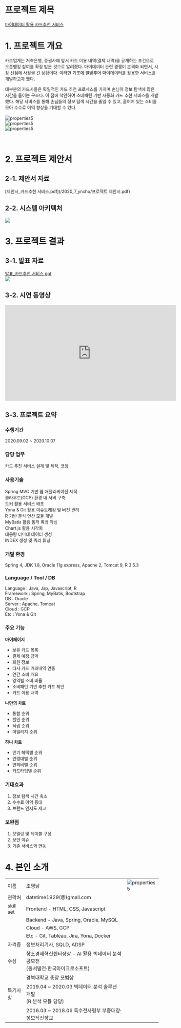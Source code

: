 # 프로젝트 제목

[마이데이터 활용 카드추천 서비스](https://koposoftware.github.io/2020_7_yncho/)



# 1. 프로젝트 개요

카드업계는 저축은행, 증권사에 앞서 카드 이용 내역(결제 내역)을 공개하는 조건으로 오픈뱅킹 참여를 확정 받은 것으로 알려졌다. 마이데이터 관련 경쟁이 본격화 되면서, 시장 선점에 사활을 건 상황이다. 이러한 기조에 발맞추어 마이데이터를 활용한 서비스를 개발하고자 했다. 

대부분의 카드사들은 획일적인 카드 추천 프로세스를 가지며 손님이 정보 탐색에 많은 시간을 들이는 구조다. 이 점에 착안하여 소비패턴 기반 자동화 카드 추천 서비스를 개발했다. 해당 서비스를 통해 손님들의 정보 탐색 시간을 줄일 수 있고, 흩어져 있는 소비를 모아 수수료 이익 향상을 기대할 수 있다.
<br>
<br>
<img src="/2020_7_yncho/service1.png" alt="properties5" /><br>
<img src="/2020_7_yncho/service2.png" alt="properties5" /><br>
<img src="/2020_7_yncho/service3.png" alt="properties5" />


<br>

# 2. 프로젝트 제안서

## 2-1. 제안서 자료   

[제안서_카드추천 서비스.pdf](/2020_7_yncho/프로젝트 제안서.pdf)<br>

## 2-2. 시스템 아키텍처

<img src="/2020_7_yncho/archi.png" /><br>


 

# 3. 프로젝트 결과


## 3-1. 발표 자료 

   [발표_카드추천 서비스 ppt](/2020_7_yncho/업로드.pptx)<br>
   <img src="/2020_7_yncho/pt.png"/><br>

## 3-2. 시연 동영상 

<iframe width="560" height="315" src="https://www.youtube.com/embed/0epDbr2VtDk" frameborder="0" allow="accelerometer; autoplay; clipboard-write; encrypted-media; gyroscope; picture-in-picture" allowfullscreen></iframe>





## 3-3. 프로젝트 요약

### 수행기간

2020.09.02 ~ 2020.10.07
<br>

### 담당 업무

카드 추천 서비스 설계 및 제작, 코딩
<br>

### 사용기술

Spring MVC 기반 웹 애플리케이션 제작<br>
클라우드(GCP) 환경 내 서버 구축<br>
도커 활용 서비스 배포<br>
Yona & Git 활용 이슈트래킹 및 버전 관리<br>
R 기반 분석 연산 모듈 개발<br>
MyBatis 활용 동적 쿼리 작성<br>
Chart.js 활용 시각화<br>
대용량 더미데 데이터 생성<br>
INDEX 생성 및 쿼리 튜닝
<br>

### 개발 환경

Spring 4, JDK 1.8, Oracle 11g express, Apache 2, Tomcat 9, R 3.5.3
<br>

### Language / Tool / DB

Language : Java, Jsp, Javascript, R<br>
Framework : Spring, MyBatis, Bootstrap<br>
DB : Oracle<br>
Server : Apache, Tomcat<br>
Cloud : GCP<br>
Etc : Yona & Git
<br>

### 주요 기능

**마이페이지**<br>
- 보유 카드 목록<br>
- 결제 예정 금액<br>
- 회원 정보<br>
- 타사 카드 거래내역 연동<br>
- 연간 소비 개요<br>
- 영역별 소비 비율<br>
- 소비패턴 기반 추천 카드 제안<br>
- 카드 이용 내역<br>

**나만의 차트**<br>
- 통합 순위<br>
- 할인 순위<br>
- 적립 순위<br>
- 마일리지 순위<br>

**하나 차트**<br>
- 인기 혜택별 순위<br>
- 연령대별 순위<br>
- 연회비별 순위<br>
- 카드타입별 순위<br>

### 기대효과

1. 정보 탐색 시간 축소<br>
2. 수수료 이익 증대<br>
3. 브랜드 인지도 제고<br>

### 보완점

1. 모델링 및 테이블 구성<br>
2. 보안 이슈<br>
3. 기존 서비스와 연동<br>


# 4. 본인 소개

<table>
  <tbody>
    <tr>
      <td>이름</td>
      <td>조영남</td>
      <td><img src="/2020_7_yncho/jo2.jpg" alt="properties5" /></td>
    </tr>
    <tr>
      <td>연락처</td>
      <td>datetime1929(@)gmail.com</td>
      <td> </td>
    </tr>
    <tr>
      <td>skill set</td>
      <td>Frontend - HTML, CSS, Javascript</td>
      <td> </td>
    </tr>
    <tr>
      <td> </td>
      <td>Backend - Java, Spring, Oracle, MySQL</td>
      <td> </td>
    </tr>
	<tr>
      <td> </td>
      <td>Cloud - AWS, GCP</td>
      <td> </td>
    </tr>
	<tr>
      <td> </td>
      <td>Etc - Git, Tableau, Jira, Yona, Docker</td>
      <td> </td>
    </tr>
    <tr>
      <td>자격증</td>
      <td>정보처리기사, SQLD, ADSP</td>
      <td> </td>
    </tr>
    <tr>
      <td>수상</td>
      <td>창조경제혁신센터장상 - AI 활용 빅데이터 분석 공모전<br>(동서발전·한국마이크로소프트)</td>
      <td> </td>
    </tr>
	<tr>
      <td> </td>
      <td>경북대학교 총장 모범상</td>
      <td> </td>
    </tr>
    <tr>
      <td>특기사항</td>
	  <td>2019.04 ~ 2020.03 빅데이터 분석 솔루션 개발<br>(R 분석 모듈 담당)</td>
      <td> </td>
    </tr>
    <tr>
      <td> </td>
      <td>2016.03 ~ 2018.06 특수전사령부 부중대장·정보작전장교</td>
      <td> </td>
    </tr>
  </tbody>
</table>
